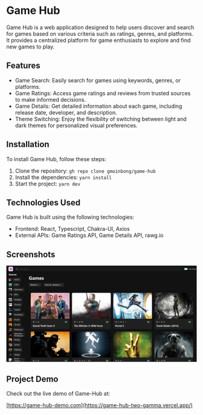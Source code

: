 # Game Hub

Game Hub is a web application designed to help users discover and search for games based on various criteria such as ratings, genres, and platforms. It provides a centralized platform for game enthusiasts to explore and find new games to play.

## Features

- Game Search: Easily search for games using keywords, genres, or platforms.
- Game Ratings: Access game ratings and reviews from trusted sources to make informed decisions.
- Game Details: Get detailed information about each game, including release date, developer, and description.
- Theme Switching: Enjoy the flexibility of switching between light and dark themes for personalized visual preferences.

## Installation

To install Game Hub, follow these steps:

1. Clone the repository: `gh repo clone gmoinbong/game-hub`
2. Install the dependencies: `yarn install`
3. Start the project: `yarn dev`

## Technologies Used

Game Hub is built using the following technologies:

- Frontend: React, Typescript, Chakra-UI, Axios
- External APIs: Game Ratings API, Game Details API, rawg.io

## Screenshots

![Main](https://github.com/gmoinbong/game-hub/blob/master/screenshots/Main.png)

## Project Demo

Check out the live demo of Game-Hub at:

 [https://game-hub-demo.com](https://game-hub-two-gamma.vercel.app/)

